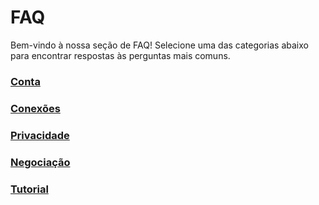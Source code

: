 <link rel="stylesheet" href="https://cdnjs.cloudflare.com/ajax/libs/font-awesome/6.0.0-beta3/css/all.min.css">

# FAQ

Bem-vindo à nossa seção de FAQ! Selecione uma das categorias abaixo para encontrar respostas às perguntas mais comuns.

<div class="faq-grid">
    <div class="faq-grid-item">
        <a href="/pt/faq/account">
            <i class="fa fa-user"></i>
            <h3>Conta</h3>
        </a>
    </div>
    <div class="faq-grid-item">
        <a href="/pt/faq/matches">
            <i class="fa fa-users"></i>
            <h3>Conexões</h3>
        </a>
    </div>
    <div class="faq-grid-item">
        <a href="/pt/faq/privacy">
            <i class="fa fa-lock"></i>
            <h3>Privacidade</h3>
        </a>
    </div>
    <div class="faq-grid-item">
        <a href="/pt/faq/trading">
            <i class="fa fa-chart-line"></i>
            <h3>Negociação</h3>
        </a>
    </div>
    <div class="faq-grid-item">
        <a href="/pt/faq/tutorials">
            <i class="fa fa-book-open"></i>
            <h3>Tutorial</h3>
        </a>
    </div>
</div>
